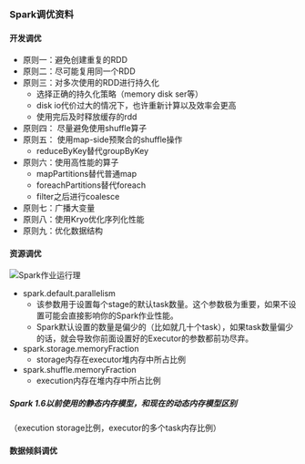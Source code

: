### Spark调优资料
#### 开发调优
- 原则一：避免创建重复的RDD
- 原则二：尽可能复用同一个RDD
- 原则三：对多次使用的RDD进行持久化
  - 选择正确的持久化策略（memory disk ser等）
  - disk io代价过大的情况下，也许重新计算以及效率会更高
  - 使用完后及时释放缓存的rdd
- 原则四： 尽量避免使用shuffle算子
- 原则五： 使用map-side预聚合的shuffle操作
  - reduceByKey替代groupByKey
- 原则六：使用高性能的算子
  - mapPartitions替代普通map
  - foreachPartitions替代foreach
  - filter之后进行coalesce
- 原则七：广播大变量
- 原则八：使用Kryo优化序列化性能
- 原则九：优化数据结构


#### 资源调优
![Spark作业运行理](https://img-blog.csdn.net/20160617154014702?watermark/2/text/aHR0cDovL2Jsb2cuY3Nkbi5uZXQv/font/5a6L5L2T/fontsize/400/fill/I0JBQkFCMA==/dissolve/70/gravity/Center)
- spark.default.parallelism
  - 该参数用于设置每个stage的默认task数量。这个参数极为重要，如果不设置可能会直接影响你的Spark作业性能。
  - Spark默认设置的数量是偏少的（比如就几十个task），如果task数量偏少的话，就会导致你前面设置好的Executor的参数都前功尽弃。
- spark.storage.memoryFraction
  - storage内存在executor堆内存中所占比例
- spark.shuffle.memoryFraction
  - execution内存在堆内存中所占比例

##### Spark 1.6以前使用的静态内存模型，和现在的动态内存模型区别
（execution storage比例，executor的多个task内存比例）


#### 数据倾斜调优
